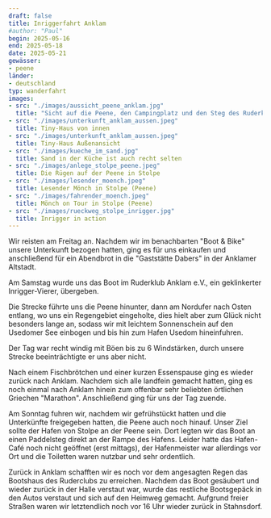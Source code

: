 ```yaml
---
draft: false
title: Inriggerfahrt Anklam
#author: "Paul"
begin: 2025-05-16
end: 2025-05-18
date: 2025-05-21
gewässer:
- peene
länder:
- deutschland
typ: wanderfahrt
images:
- src: "./images/aussicht_peene_anklam.jpg"
  title: "Sicht auf die Peene, den Campingplatz und den Steg des Ruderklub Anklam e.V."
- src: "./images/unterkunft_anklam_aussen.jpeg"
  title: Tiny-Haus von innen
- src: "./images/unterkunft_anklam_aussen.jpeg"
  title: Tiny-Haus Außenansicht
- src: "./images/kueche_im_sand.jpg"
  title: Sand in der Küche ist auch recht selten
- src: "./images/anlege_stolpe_peene.jpeg"
  title: Die Rügen auf der Peene in Stolpe
- src: "./images/lesender_moench.jpeg"
  title: Lesender Mönch in Stolpe (Peene)
- src: "./images/fahrender_moench.jpeg"
  title: Mönch on Tour in Stolpe (Peene)
- src: "./images/rueckweg_stolpe_inrigger.jpg"
  title: Inrigger in action
---
```


Wir reisten am Freitag an.
Nachdem wir im benachbarten "Boot & Bike" unsere Unterkunft bezogen hatten, ging es für uns einkaufen und anschließend für ein Abendbrot in die "Gaststätte Dabers" in der Anklamer Altstadt.

Am Samstag wurde uns das Boot im Ruderklub Anklam e.V., ein geklinkerter Inrigger-Vierer, übergeben.

Die Strecke führte uns die Peene hinunter, dann am Nordufer nach Osten entlang, wo uns ein Regengebiet eingeholte, dies hielt aber zum Glück nicht besonders lange an, sodass wir mit leichtem Sonnenschein auf den Usedomer See einbogen und bis hin zum Hafen Usedom hineinfuhren.

Der Tag war recht windig mit Böen bis zu 6 Windstärken, durch unsere Strecke beeinträchtigte er uns aber nicht.

Nach einem Fischbrötchen und einer kurzen Essenspause ging es wieder zurück nach Anklam.
Nachdem sich alle landfein gemacht hatten, ging es noch einmal nach Anklam hinein zum offenbar sehr beliebten örtlichen Griechen "Marathon". Anschließend ging für uns der Tag zuende.

Am Sonntag fuhren wir, nachdem wir gefrühstückt hatten und die Unterkünfte freigegeben hatten, die Peene auch noch hinauf.
Unser Ziel sollte der Hafen von Stolpe an der Peene sein.
Dort legten wir das Boot an einen Paddelsteg direkt an der Rampe des Hafens.
Leider hatte das Hafen-Café noch nicht geöffnet (erst mittags), der Hafenmeister war allerdings vor Ort und die Toiletten waren nutzbar und sehr ordentlich.

Zurück in Anklam schafften wir es noch vor dem angesagten Regen das Bootshaus des Ruderclubs zu erreichen.
Nachdem das Boot gesäubert und wieder zurück in der Halle verstaut war, wurde das restliche Bootsgepäck in den Autos verstaut und sich auf den Heimweg gemacht.
Aufgrund freier Straßen waren wir letztendlich noch vor 16 Uhr wieder zurück in Stahnsdorf.
